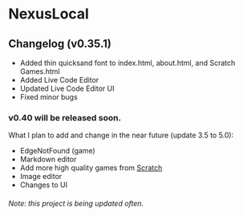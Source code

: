 # NexusLocal
## Changelog (v0.35.1)
- Added thin quicksand font to index.html, about.html, and Scratch Games.html
- Added Live Code Editor
- Updated Live Code Editor UI
- Fixed minor bugs

### v0.40 will be released soon.
What I plan to add and change in the near future (update 3.5 to 5.0): 
- EdgeNotFound (game)
- Markdown editor
- Add more high quality games from [Scratch](https://scratch.mit.edu)
- Image editor
- Changes to UI


###### Note: this project is being updated often.
